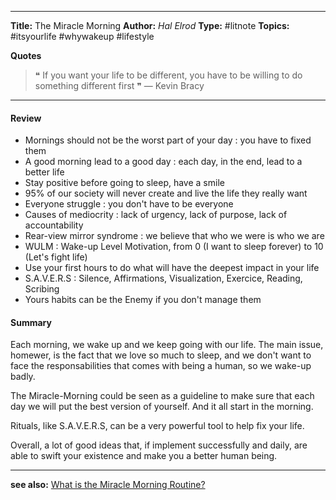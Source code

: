 ----

**Title:** The Miracle Morning
**Author:** *Hal Elrod*
**Type:** #litnote
**Topics:** #itsyourlife #whywakeup #lifestyle

**Quotes**

> ❝ If you want your life to be different, you have to be willing to do something different first ❞
> — Kevin Bracy 

----

#### Review

* Mornings should not be the worst part of your day : you have to fixed them
* A good morning lead to a good day : each day, in the end, lead to a better life
* Stay positive before going to sleep, have a smile
* 95% of our society will never create and live the life they really want
* Everyone struggle : you don't have to be everyone 
* Causes of mediocrity : lack of urgency, lack of purpose, lack of accountability
* Rear-view mirror syndrome : we believe that who we were is who we are
* WULM : Wake-up Level Motivation, from 0 (I want to sleep forever) to 10 (Let's fight life)
* Use your first hours to do what will have the deepest impact in your life
* S.A.V.E.R.S : Silence, Affirmations, Visualization, Exercice, Reading, Scribing
* Yours habits can be the Enemy if you don't manage them

#### Summary

Each morning, we wake up and we keep going with our life. The main issue, homewer, is the fact that we love so much to sleep, and we don't want to face the responsabilities that comes with being a human, so we wake-up badly. 

The Miracle-Morning could be seen as a guideline to make sure that each day we will put the best version of yourself. And it all start in the morning.

Rituals, like S.A.V.E.R.S, can be a very powerful tool to help fix your life. 

Overall, a lot of good ideas that, if implement successfully and daily, are able to swift your existence and make you a better human being.

----
**see also:**
[What is the Miracle Morning Routine?](https://www.developgoodhabits.com/miracle-morning/)

